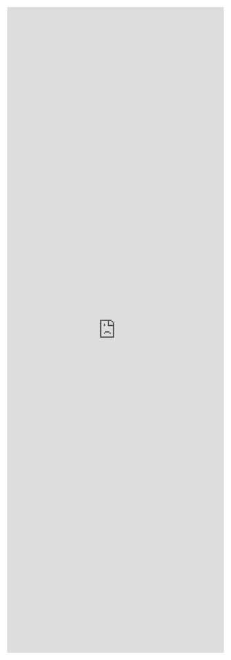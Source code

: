 <iframe width="100%" height="1500" frameborder="0"
  src="https://observablehq.com/embed/f849a901f8f49e21?cell=*&api_key=f5b342c3f6f38117545fa9cc75fe25233a5becf8"></iframe>